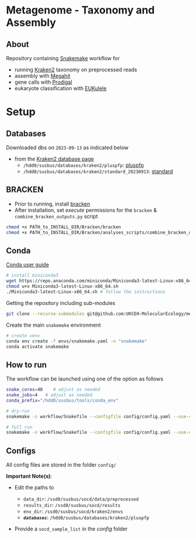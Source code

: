 # Metagenome - Taxonomy and Assembly 

## About
Repository containing [Snakemake](https://snakemake.readthedocs.io/en/stable/) workflow for 
- running [Kraken2](https://ccb.jhu.edu/software/kraken/) taxonomy on preprocessed reads
- assembly with [Megahit](https://github.com/voutcn/megahit)
- gene calls with [Prodigal](https://github.com/hyattpd/Prodigal)
- eukaryote classification with [EUKulele](https://github.com/AlexanderLabWHOI/EUKulele)
 
# Setup

## Databases
Downloaded dbs on `2023-09-13` as indicated below 
- from the [Kraken2 database page](https://benlangmead.github.io/aws-indexes/k2)
    - `/hdd0/susbus/databases/kraken2/pluspfp`: [pluspfp](https://genome-idx.s3.amazonaws.com/kraken/k2_pluspfp_20230605.tar.g)
    - `/hdd0/susbus/databases/kraken2/standard_20230913`: [standard](https://genome-idx.s3.amazonaws.com/kraken/k2_standard_20230605.tar.gz)

## BRACKEN
- Prior to running, install [bracken](https://github.com/jenniferlu717/Bracken)
- After installation, set *execute* permissions for the `bracken` & `combine_bracken_outputs.py` script
```bash
chmod +x PATH_to_INSTALL_DIR/Bracken/bracken
chmod +x PATH_to_INSTALL_DIR/Bracken/analyses_scripts/combine_bracken_outputs.py
```

## Conda

[Conda user guide](https://docs.conda.io/projects/conda/en/latest/user-guide/index.html)

```bash
# install miniconda3
wget https://repo.anaconda.com/miniconda/Miniconda3-latest-Linux-x86_64.sh
chmod u+x Miniconda3-latest-Linux-x86_64.sh
./Miniconda3-latest-Linux-x86_64.sh # follow the instructions
```

Getting the repository including sub-modules
```bash
git clone --recurse-submodules git@github.com:UKCEH-MolecularEcology/metag_analyses.git
```

Create the main `snakemake` environment

```bash
# create venv
conda env create -f envs/snakemake.yaml -n "snakemake"
conda activate snakemake
```

## How to run

The workflow can be launched using one of the option as follows

```bash
snake_cores=48    # adjust as needed
snake_jobs=4   # adjust as needed
conda_prefix="/hdd0/susbus/tools/conda_env"

# dry-run
snakemake -s workflow/Snakefile --configfile config/config.yaml --use-conda --conda-prefix ${conda_prefix} --cores ${snake_cores} --jobs ${snake_jobs} --conda-frontend conda --rerun-trigger mtime -rpn  

# full run
snakemake -s workflow/Snakefile --configfile config/config.yaml --use-conda --conda-prefix ${conda_prefix} --cores ${snake_cores} --jobs ${snake_jobs} --conda-frontend conda --rerun-trigger mtime -rp
```


## Configs

All config files are stored in the folder `config/`

**Important Note(s)**: 
- Edit the paths to 
    - `data_dir`: `/ssd0/susbus/socd/data/preprocessed`
    - `results_dir`: `/ssd0/susbus/socd/results`
    - `env_dir`: `/ssd0/susbus/socd/kraken2/envs`
    - ***`databases`***: `/hdd0/susbus/databases/kraken2/pluspfp`

- Provide a `socd_sample_list` in the *config* folder
